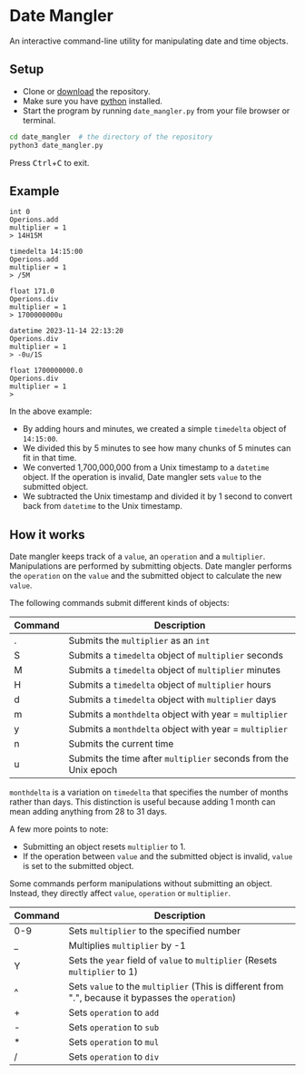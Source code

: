 # Date Mangler

An interactive command-line utility for manipulating date and time objects.

## Setup

- Clone or [download](https://github.com/cubed-guy/date_mangler/archive/refs/heads/master.zip) the repository.
- Make sure you have [python](https://www.python.org/downloads/) installed.
- Start the program by running `date_mangler.py` from your file browser or terminal.

```bash
cd date_mangler  # the directory of the repository
python3 date_mangler.py
```

Press <kbd>Ctrl</kbd>+<kbd>C</kbd> to exit.

## Example

```
int 0
Operions.add
multiplier = 1
> 14H15M

timedelta 14:15:00
Operions.add
multiplier = 1
> /5M

float 171.0
Operions.div
multiplier = 1
> 1700000000u

datetime 2023-11-14 22:13:20
Operions.div
multiplier = 1
> -0u/1S

float 1700000000.0
Operions.div
multiplier = 1
>
```

In the above example:
- By adding hours and minutes, we created a simple `timedelta` object of `14:15:00`.
- We divided this by 5 minutes to see how many chunks of 5 minutes can fit in that time.
- We converted 1,700,000,000 from a Unix timestamp to a `datetime` object. If the operation is invalid, Date mangler sets `value` to the submitted object.
- We subtracted the Unix timestamp and divided it by 1 second to convert back from `datetime` to the Unix timestamp.

## How it works

Date mangler keeps track of a `value`, an `operation` and a `multiplier`. Manipulations are performed by submitting objects.
Date mangler performs the `operation` on the `value` and the submitted object to calculate the new `value`.

The following commands submit different kinds of objects:

|Command|Description|
|--|--|
| . | Submits the `multiplier` as an `int` |
| S | Submits a `timedelta` object of `multiplier` seconds |
| M | Submits a `timedelta` object of `multiplier` minutes |
| H | Submits a `timedelta` object of `multiplier` hours |
| d | Submits a `timedelta` object with `multiplier` days |
| m | Submits a `monthdelta` object with year = `multiplier` |
| y | Submits a `monthdelta` object with year = `multiplier` |
| n | Submits the current time |
| u | Submits the time after `multiplier` seconds from the Unix epoch |

`monthdelta` is a variation on `timedelta` that specifies the number of months rather than days.
This distinction is useful because adding 1 month can mean adding anything from 28 to 31 days.

A few more points to note:
- Submitting an object resets `multiplier` to 1.
- If the operation between `value` and the submitted object is invalid, `value` is set to the submitted object.

Some commands perform manipulations without submitting an object. Instead, they directly affect `value`, `operation` or `multiplier`.

|Command|Description|
|--|--|
| 0-9 | Sets `multiplier` to the specified number |
| _ | Multiplies `multiplier` by -1 |
| Y | Sets the `year` field of `value` to `multiplier` (Resets `multiplier` to 1) |
| ^ | Sets `value` to the `multiplier` (This is different from ".", because it bypasses the `operation`) |
| + | Sets `operation` to `add` |
| - | Sets `operation` to `sub` |
| * | Sets `operation` to `mul` |
| / | Sets `operation` to `div` |
